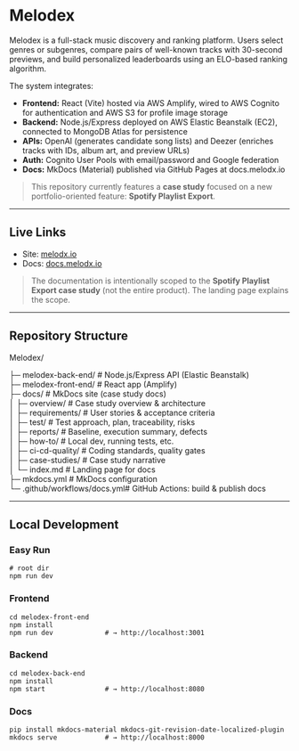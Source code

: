 # Melodex

Melodex is a full-stack music discovery and ranking platform. Users select genres or subgenres, compare pairs of well-known tracks with 30-second previews, and build personalized leaderboards using an ELO-based ranking algorithm. 

The system integrates:

- **Frontend:** React (Vite) hosted via AWS Amplify, wired to AWS Cognito for authentication and AWS S3 for profile image storage  
- **Backend:** Node.js/Express deployed on AWS Elastic Beanstalk (EC2), connected to MongoDB Atlas for persistence  
- **APIs:** OpenAI (generates candidate song lists) and Deezer (enriches tracks with IDs, album art, and preview URLs)  
- **Auth:** Cognito User Pools with email/password and Google federation
- **Docs:** MkDocs (Material) published via GitHub Pages at docs.melodx.io

> This repository currently features a **case study** focused on a new portfolio-oriented feature: **Spotify Playlist Export**.

---

## Live Links

- Site: [melodx.io](https://www.melodx.io)
- Docs: [docs.melodx.io](https://docs.melodx.io/)

> The documentation is intentionally scoped to the **Spotify Playlist Export case study** (not the entire product). The landing page explains the scope.

---

## Repository Structure

Melodex/

├─ melodex-back-end/ # Node.js/Express API (Elastic Beanstalk)  
├─ melodex-front-end/ # React app (Amplify)  
├─ docs/ # MkDocs site (case study docs)  
│ ├─ overview/ # Case study overview & architecture  
│ ├─ requirements/ # User stories & acceptance criteria  
│ ├─ test/ # Test approach, plan, traceability, risks  
│ ├─ reports/ # Baseline, execution summary, defects  
│ ├─ how-to/ # Local dev, running tests, etc.  
│ ├─ ci-cd-quality/ # Coding standards, quality gates  
│ ├─ case-studies/ # Case study narrative  
│ └─ index.md # Landing page for docs  
├─ mkdocs.yml # MkDocs configuration  
└─ .github/workflows/docs.yml# GitHub Actions: build & publish docs  

---

## Local Development

### Easy Run
    # root dir
    npm run dev

### Frontend
    cd melodex-front-end
    npm install
    npm run dev             # → http://localhost:3001

### Backend
    cd melodex-back-end
    npm install
    npm start               # → http://localhost:8080
    
### Docs
    pip install mkdocs-material mkdocs-git-revision-date-localized-plugin
    mkdocs serve            # → http://localhost:8000
